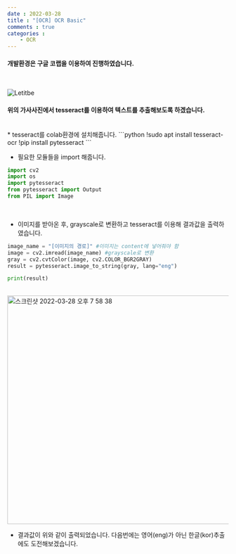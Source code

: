 ```yaml
---
date : 2022-03-28
title : "[OCR] OCR Basic"
comments : true
categories : 
    - OCR
---
```

#### 개발환경은 구글 코랩을 이용하여 진행하였습니다.
<br>

![Letitbe](https://user-images.githubusercontent.com/55019557/160386090-8c3976c6-67af-4d18-a39b-ed04131262c7.png)
#### 위의 가사사진에서 tesseract를 이용하여 텍스트를 추출해보도록 하겠습니다.
<br>
* tesseract를 colab환경에 설치해줍니다.
```python
!sudo apt install tesseract-ocr
!pip install pytesseract
```
<br>

* 필요한 모듈들을 import 해줍니다.
```python
import cv2
import os
import pytesseract
from pytesseract import Output
from PIL import Image
```

<br>

* 이미지를 받아온 후, grayscale로 변환하고 tesseract를 이용해 결과값을 출력하였습니다.

```python
image_name = "[이미지의 경로]" #이미지는 content에 넣어줘야 함
image = cv2.imread(image_name) #grayscale로 변환
gray = cv2.cvtColor(image, cv2.COLOR_BGR2GRAY) 
result = pytesseract.image_to_string(gray, lang="eng")

print(result)
```

<br>
<img width="520" alt="스크린샷 2022-03-28 오후 7 58 38" src="https://user-images.githubusercontent.com/55019557/160386415-4b3f5815-89dc-4185-83aa-54c9948f4a57.png">

* 결과값이 위와 같이 출력되었습니다. 다음번에는 영어(eng)가 아닌 한글(kor)추출에도 도전해보겠습니다.
